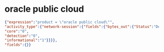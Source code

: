 oracle public cloud
===================

```JSON
{"expression":"product = \"oracle public cloud\"",
"activity_type":{"network-session":{"fields":{"bytes_out":{"Status":"Default",
"core":"0",
"detection":"0",
"informational":"1"}}}},
"fields":{}}
```